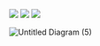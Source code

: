 <img src="https://i.imgur.com/8EIR7bv.png">

<img src="https://i.imgur.com/RDotVDY.png">

<img src="https://i.imgur.com/cy8bYp1.png">

![Untitled Diagram (5)](https://user-images.githubusercontent.com/78030533/113519533-7a800800-9552-11eb-893c-53fb595f2d53.png)

